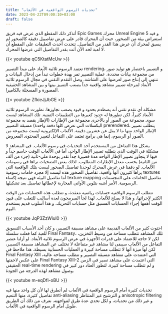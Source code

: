 ```yaml
---
title: "تحديات الرسوم الواقعية في الألعاب"
date: 2023-04-22T09:00:10+03:00
draft: false
---
```


أتذكر ذلك المقطع الذي عرض فيه فريق Epic Games محرك Unreal Engine 5 و فيه استعراض بيئة من الصخور، حيث أن المحرك قادر على عرض تفاصييل دقيقة كالصخور لم يسبق لمحرك أن عرض هذا القدر من التفاصيل. تتحدث أحدث التعليقات على المقطع أن لا لعبة لحد الآن أتت بقدر التفاصيل التي عرضها المحرك.

{{< youtube qC5KtatMcUw >}}

تعتمد الرسوم ثلاثية الأبعاد على مبدأ التصيير rendering، و التصيير باختصار هو توليد صور من مجموعة بيانات محددة. عملية التصيير تمر بهدة خطوات تبدأ من إدخال البيانات و تنتهي إلى إنتاج صور لعرضها على الشاشة. وصل التقدم التقني في مجال الرسوم ثلاثية الأبعاد لمرحلة تصيير مشاهد واقعية جداً يصعب التمييز بينها و بين المشاهد الحقيقية المصورة و المسجلة بالكاميرا.

{{< youtube ZfkieJjJbGE >}}

مشكلة أي تقدم تقني أنه يصطدم بحدود و قيود يصعب تجاوزها. تطورت الرسوم ثلاثية الأبعاد كثيراً، لكن تطورها له حدود كغيرها من التطبيقات التقنية. تلك المشاهد ليست سوى مجموعة من الصور أو بالأحرى مجموعة من الإطارات (الإطار يقصد به مجموعة البكسلات التي تعرض كلها دفعة واحدة) مسبقة التصيير prerendered، يتطلب تصيير الإطار الواحد منها ما لا يقل عن عشرين دقيقة. الألعاب الإلكترونية ليست مجموعة من الصور أو الرسوم، إنما هي برامج تعتمد على التفاعل لتغيير المحتوى المعروض.

يشكل هذا التفاعل من المستخدم أحد التحديات في رسوم الألعاب. في المشاهد لا مشكلة في الوقت الذي يتطلبه تصيير الإطار الواحد، أما في الألعاب الوقت حاسم جداً و فيها لا يتجاوز تصيير الإطار الواحد مدة قصيرة جداً تقدر بوحدة ملي-ثانية (جزء من ألف من الثانية) بحسب معدل الإطارات المطلوب. لذلك بعض التضحيات نراها في رسومات الألعاب. لو دققنا في عرض المحرك لوجدنا تفاصيل الصخور ليست بتلك الواقعية التي يراها كثيرون أنها واقعية. تفاصيل الصخور هذه ليست إلا مجرد خامات رسومية textures أما تفاصيل البيئة فهي نتيجة إكساء texture mapping تفاصيل الخامات على المجسمات الرسومية. الأمر أشبه بتلوين الأواني الفخارية لإعطائها تفاصيل بعد تشكيلها.

تتطلب الرسوم الواقعية حسابات رياضية معقدة، و تتطلب هذه الحسابات من الوقت الكثير لإجرائها، و هذا لا يصلح للألعاب. لهذا لجأ المبرمجون لعدة أساليب للتغلب على قيود الوقت أهمها إجراء الحسابات المسبق مثل حسابات التحريك، و هذا أسلوب قديم يستخدم اليوم.

{{< youtube JqP3ZzWiul0 >}}

احتوت كثير من الألعاب القديمة على مشاهد مسبقة التصيير، و كان أحد الأسباب التسويق للعبة كما فعلت سلسلة Final Fantasy، تلك المشاهد تتطلب مساحة من وسيط التخزين، لكن لا حاجة للاعتماد على قدرات الأجهزة في عرض الرسوم ثلاثية الأبعاد. لو أزلنا عنصر التفاعل من الألعاب سيبقى لنا مشاهد غير متفاعلة لا تختلف عن المشاهد مسبقة التصيير، لكن لها ميزة أنها لا تتطلب مساحة كبيرة و العمليات الحسابية بسيطة. هذا ملاحظ في Final Fantasy XIII التي اعتمدت على مشاهد مسبقة التصيير و تتطلب مساحة عالية، على عكس لاحقتها Final Fantasy XIII-2 التي اعتمدت على مشاهد تصير في الزمن الحقيقي real-time rendering و لم تتطلب مساحة كبيرة. لتطور العتاد دور كبير في وصول مشاهد لهذه الدرجة من الجودة.

{{< youtube m-eqDfi-oBU >}}

تحديات كثيرة أمام الرسوم الواقعية في الألعاب لم أتطرق لها لأن كل واحد منها فيه تفاصيل كثيرة، منها التنعيم anti-aliasing و الترشيح غير المتناظر anisotropic filtering و غير ذلك من تحديات، و لكل تحدي عدة طرق لمواجهته. نعرف من ذلك أن الطريق طويل أمام الرسوم الواقعية في الألعاب.